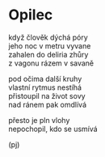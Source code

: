 Opilec  
======  
  
když člověk dýchá póry  
jeho noc v metru vyvane  
zahalen do deliria zhůry  
z vagonu rázem v savaně  
  
pod očima další kruhy  
vlastní rytmus nestíhá  
přistoupil na život sovy  
nad ránem pak omdlívá  

přesto je pln vlohy  
nepochopil, kdo se usmívá  

(pj)  
  
